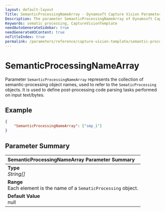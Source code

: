 ```yaml
---
layout: default-layout
Title: SemanticProcessingNameArray - Dynamsoft Capture Vision Parameters
Description: The parameter SemanticProcessingNameArray of Dynamsoft Capture Vision defines the collection of semantic-processing object names.
Keywords: sematic processing, CaptureVisionTemplate
needAutoGenerateSidebar: true
needGenerateH3Content: true
noTitleIndex: true
permalink: /parameters/reference/capture-vision-template/semantic-processing-name-array.html
---
```


# SemanticProcessingNameArray

Parameter `SemanticProcessingNameArray` represents the collection of semantic-processing object names, used to refer to the `SematicProcessing` objects. It is used to define post-processing code parsing tasks performed on input text/bytes.

## Example

```json
{
    "SemanticProcessingNameArray": ["smp_1"]
}
```

## Parameter Summary

| SemanticProcessingNameArray Parameter Summary |
| :----------------------------------- |
| **Type**<br>*String[]* |
| **Range**<br>Each element is the name of a `SematicProcessing` object. |
| **Default Value**<br>null |
